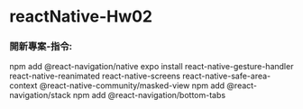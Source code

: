 # reactNative-Hw02
### 開新專案-指令:

npm add @react-navigation/native
expo install react-native-gesture-handler react-native-reanimated react-native-screens react-native-safe-area-context @react-native-community/masked-view
npm add @react-navigation/stack
npm add @react-navigation/bottom-tabs

